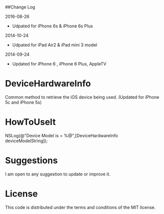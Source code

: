 ##Change Log

2016-08-26

+ Udpated for iPhone 6s & iPhone 6s Plus

2014-10-24

+ Udpated for iPad Air2 & iPad mini 3 model

2014-09-24

+ Updated for iPhone 6 , iPhone 6 Plus, AppleTV



DeviceHardwareInfo
==================
Common method to retrieve the iOS device being used. (Updated for iPhone 5c and iPhone 5s)


HowToUseIt
==================
NSLog(@"Device Model is = %@",[DeviceHardwareInfo deviceModelString]);

Suggestions
==================
I am open to any suggestion to update or improve it.

License
==================
This code is distributed under the terms and conditions of the MIT license.
